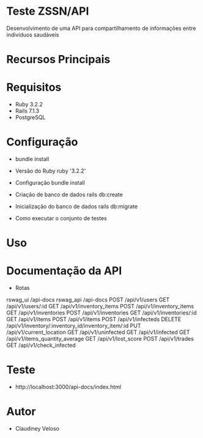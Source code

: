 # Teste ZSSN/API
Desenvolvimento de uma API para compartilhamento de informações entre indivíduos saudáveis

# Recursos Principais

# Requisitos
  * Ruby 3.2.2
  * Rails 7.1.3
  * PostgreSQL

# Configuração
  * bundle install

* Versão do Ruby
  ruby '3.2.2'

* Configuração
  bundle install

* Criação de banco de dados
  rails db:create

* Inicialização do banco de dados
  rails db:migrate
* Como executar o conjunto de testes

# Uso
# Documentação da API
  * Rotas

  rswag_ui  /api-docs
  rswag_api /api-docs
  POST   /api/v1/users
  GET    /api/v1/users/:id
  GET    /api/v1/inventory_items
  POST   /api/v1/inventory_items
  GET    /api/v1/inventories
  POST   /api/v1/inventories
  GET    /api/v1/inventories/:id
  GET    /api/v1/items
  POST   /api/v1/items
  POST   /api/v1/infecteds
  DELETE /api/v1/inventory/:inventory_id/inventory_item/:id
  PUT    /api/v1/current_location
  GET    /api/v1/uninfected
  GET    /api/v1/infected
  GET    /api/v1/items_quantity_average
  GET    /api/v1/lost_score
  POST   /api/v1/trades
  GET    /api/v1/check_infected

# Teste
  * http://localhost:3000/api-docs/index.html
# Autor
  * Claudiney Veloso
